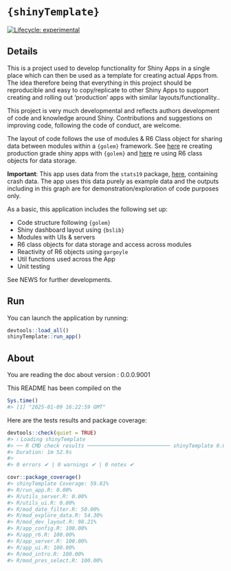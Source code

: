 
<!-- README.md is generated from README.Rmd. Please edit that file -->

# `{shinyTemplate}`

<!-- badges: start -->

[![Lifecycle:
experimental](https://img.shields.io/badge/lifecycle-experimental-orange.svg)](https://lifecycle.r-lib.org/articles/stages.html#experimental)
<!-- badges: end -->

## Details

This is a project used to develop functionality for Shiny Apps in a
single place which can then be used as a template for creating actual
Apps from. The idea therefore being that everything in this project
should be reproducible and easy to copy/replicate to other Shiny Apps to
support creating and rolling out ‘production’ apps with similar
layouts/functionality..

This project is very much developmental and reflects authors development
of code and knowledge around Shiny. Contributions and suggestions on
improving code, following the code of conduct, are welcome.

The layout of code follows the use of modules & R6 Class object for
sharing data between modules within a `{golem}` framework. See
[here](https://engineering-shiny.org/index.html) re creating production
grade shiny apps with `{golem}` and
[here](https://engineering-shiny.org/common-app-caveats.html?q=R6#using-r6-as-data-storage)
re using R6 class objects for data storage.

**Important**: This app uses data from the `stats19` package,
[here](https://github.com/ropensci/stats19), containing crash data. The
app uses this data purely as example data and the outputs including in
this graph are for demonstration/exploration of code purposes only.

As a basic, this application includes the following set up:

- Code structure following `{golem}`
- Shiny dashboard layout using `{bslib}`
- Modules with UIs & servers
- R6 class objects for data storage and access across modules
- Reactivity of R6 objects using `gargoyle`
- Util functions used across the App
- Unit testing

See NEWS for further developments.

## Run

You can launch the application by running:

``` r
devtools::load_all()
shinyTemplate::run_app()
```

## About

You are reading the doc about version : 0.0.0.9001

This README has been compiled on the

``` r
Sys.time()
#> [1] "2025-01-09 16:22:59 GMT"
```

Here are the tests results and package coverage:

``` r
devtools::check(quiet = TRUE)
#> ℹ Loading shinyTemplate
#> ── R CMD check results ─────────────────────────── shinyTemplate 0.0.0.9001 ────
#> Duration: 1m 52.9s
#> 
#> 0 errors ✔ | 0 warnings ✔ | 0 notes ✔
```

``` r
covr::package_coverage()
#> shinyTemplate Coverage: 59.81%
#> R/run_app.R: 0.00%
#> R/utils_server.R: 0.00%
#> R/utils_ui.R: 0.00%
#> R/mod_date_filter.R: 50.00%
#> R/mod_explore_data.R: 54.30%
#> R/mod_dev_layout.R: 98.21%
#> R/app_config.R: 100.00%
#> R/app_r6.R: 100.00%
#> R/app_server.R: 100.00%
#> R/app_ui.R: 100.00%
#> R/mod_intro.R: 100.00%
#> R/mod_pres_select.R: 100.00%
```
